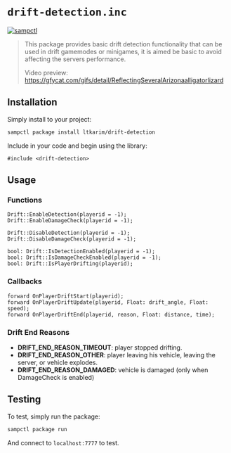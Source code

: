 # `drift-detection.inc`

[![sampctl](https://shields.southcla.ws/badge/sampctl-drift--detection-2f2f2f.svg?style=for-the-badge)](https://github.com/ltkarim/drift-detection)

>
> This package provides basic drift detection functionality that can be used in drift gamemodes or minigames, it is aimed be basic to avoid affecting the servers performance.
>
> Video preview: https://gfycat.com/gifs/detail/ReflectingSeveralArizonaalligatorlizard


## Installation

Simply install to your project:

```bash
sampctl package install ltkarim/drift-detection
```

Include in your code and begin using the library:

```pawn
#include <drift-detection>
```

## Usage

### Functions

```pawn
Drift::EnableDetection(playerid = -1);
Drift::EnableDamageCheck(playerid = -1);

Drift::DisableDetection(playerid = -1);
Drift::DisableDamageCheck(playerid = -1);

bool: Drift::IsDetectionEnabled(playerid = -1);
bool: Drift::IsDamageCheckEnabled(playerid = -1);
bool: Drift::IsPlayerDrifting(playerid);
```

### Callbacks

```pawn
forward	OnPlayerDriftStart(playerid);
forward	OnPlayerDriftUpdate(playerid, Float: drift_angle, Float: speed);
forward	OnPlayerDriftEnd(playerid, reason, Float: distance, time);
```

### Drift End Reasons

* **DRIFT_END_REASON_TIMEOUT**: player stopped drifting.
* **DRIFT_END_REASON_OTHER**: player leaving his vehicle, leaving the server, or vehicle explodes.
* **DRIFT_END_REASON_DAMAGED**: vehicle is damaged (only when DamageCheck is enabled)



## Testing

To test, simply run the package:

```bash
sampctl package run
```

And connect to `localhost:7777` to test.
